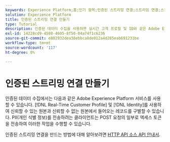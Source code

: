 ```yaml
---
keywords: Experience Platform;홈;인기 항목;인증된 스트리밍 연결;스트리밍 연결;스트리밍 연결 만들기;인증된 스트리밍 연결 만들기;스트리밍 수집;수집;수집
solution: Experience Platform
title: 인증된 스트리밍 연결 만들기
type: Tutorial
description: 인증된 데이터 수집을 사용하면 실시간 고객 프로필 및 ID와 같은 Adobe Experience Platform 서비스가 신뢰할 수 있는 소스에서 들어오는 레코드와 신뢰할 수 없는 소스를 구별할 수 있습니다.
exl-id: 14228cd9-4508-4605-8f50-04a74f1c6236
source-git-commit: e802932dea38ebbca8de012a4d285eab691231be
workflow-type: tm+mt
source-wordcount: '117'
ht-degree: 0%

---
```


# 인증된 스트리밍 연결 만들기

인증된 데이터 수집에서는 다음과 같은 Adobe Experience Platform 서비스를 사용할 수 있습니다. [!DNL Real-Time Customer Profile] 및 [!DNL Identity]를 사용하여 신뢰할 수 있는 원본과 신뢰할 수 없는 원본에서 들어오는 레코드를 구별할 수 있습니다. PII(개인 식별 정보)를 전송하려는 클라이언트는 POST 요청의 일부로 액세스 토큰을 전송하여 이러한 작업을 수행할 수 있습니다.

인증된 스트리밍 연결을 만드는 방법에 대해 알아보려면 [HTTP API 소스 API 안내서](../../sources/tutorials/api/create/streaming/http.md).

